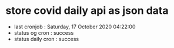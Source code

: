 # store covid daily api as json data

- last cronjob : Saturday, 17 October 2020 04:22:00
- status og cron : success
- status daily cron : success
      
      
